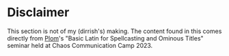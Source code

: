 # Disclaimer
This section is not of my (dirrish's) making.
The content found in this comes directly from [Plom](https://www.plomlompom.de/)'s "Basic Latin for Spellcasting and Ominous Titles" seminar held at Chaos Communication Camp 2023.